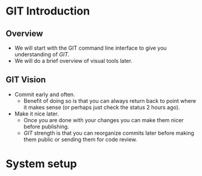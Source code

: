 # GIT Introduction

## Overview

* We will start with the GIT command line interface to give you understanding of _GIT_.
* We will do a brief overview of visual tools later.

## GIT Vision

* Commit early and often.
  * Benefit of doing so is that you can always return back to point where it makes sense (or perhaps just check the status 2 hours ago).
* Make it nice later.
  * Once you are done with your changes you can make them nicer before publishing.
  * _GIT_ strength is that you can reorganize commits later before making them public or sending them for code review.

# System setup
